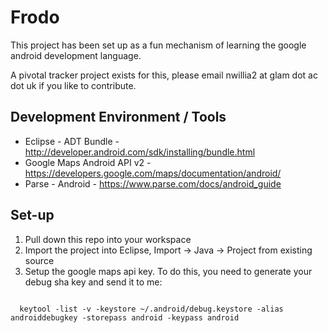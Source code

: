 Frodo
=====
This project has been set up as a fun mechanism of learning the google android development language.

A pivotal tracker project exists for this, please email nwillia2 at glam dot ac dot uk if you like to contribute.

Development Environment / Tools
-------------------------------
*   Eclipse - ADT Bundle - http://developer.android.com/sdk/installing/bundle.html
*   Google Maps Android API v2 - https://developers.google.com/maps/documentation/android/
*   Parse - Android - https://www.parse.com/docs/android_guide
   
Set-up
------
1. Pull down this repo into your workspace
2. Import the project into Eclipse, Import -> Java -> Project from existing source
3. Setup the google maps api key. To do this, you need to generate your debug sha key and send it to me:
<code>
  keytool -list -v -keystore ~/.android/debug.keystore -alias androiddebugkey -storepass android -keypass android
</code>

